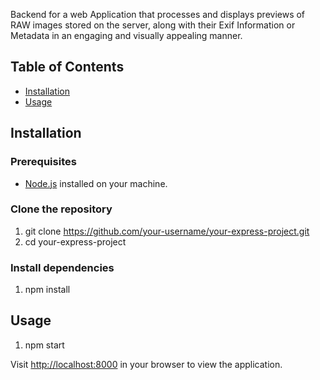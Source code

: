 Backend for a web Application that processes and displays previews of RAW images stored on the server, along with their Exif Information or Metadata in an engaging and visually appealing manner.

## Table of Contents

- [Installation](#installation)
- [Usage](#usage)

## Installation

### Prerequisites

- [Node.js](https://nodejs.org/) installed on your machine.

### Clone the repository

1) git clone https://github.com/your-username/your-express-project.git
2) cd your-express-project

### Install dependencies

1) npm install

## Usage

1) npm start

Visit [http://localhost:8000](http://localhost:8000) in your browser to view the application.
